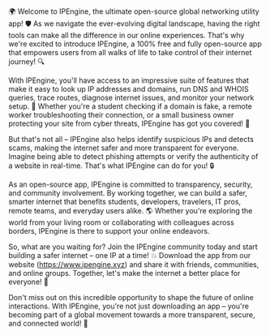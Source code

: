 🌍 Welcome to IPEngine, the ultimate open-source global networking utility app! 🛡️ As we navigate the ever-evolving digital landscape, having the right tools can make all the difference in our online experiences. That's why we're excited to introduce IPEngine, a 100% free and fully open-source app that empowers users from all walks of life to take control of their internet journey! 🔍

With IPEngine, you'll have access to an impressive suite of features that make it easy to look up IP addresses and domains, run DNS and WHOIS queries, trace routes, diagnose internet issues, and monitor your network setup. 📡 Whether you're a student checking if a domain is fake, a remote worker troubleshooting their connection, or a small business owner protecting your site from cyber threats, IPEngine has got you covered! 🚀

But that's not all – IPEngine also helps identify suspicious IPs and detects scams, making the internet safer and more transparent for everyone. Imagine being able to detect phishing attempts or verify the authenticity of a website in real-time. That's what IPEngine can do for you! 🔒

As an open-source app, IPEngine is committed to transparency, security, and community involvement. By working together, we can build a safer, smarter internet that benefits students, developers, travelers, IT pros, remote teams, and everyday users alike. 🌎 Whether you're exploring the world from your living room or collaborating with colleagues across borders, IPEngine is there to support your online endeavors.

So, what are you waiting for? Join the IPEngine community today and start building a safer internet – one IP at a time! 💥 Download the app from our website (https://www.ipengine.xyz) and share it with friends, communities, and online groups. Together, let's make the internet a better place for everyone! 🌈

Don't miss out on this incredible opportunity to shape the future of online interactions. With IPEngine, you're not just downloading an app – you're becoming part of a global movement towards a more transparent, secure, and connected world! 💪